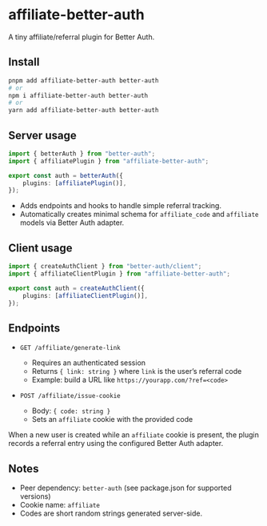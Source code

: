 # affiliate-better-auth

A tiny affiliate/referral plugin for Better Auth.

## Install

```bash
pnpm add affiliate-better-auth better-auth
# or
npm i affiliate-better-auth better-auth
# or
yarn add affiliate-better-auth better-auth
```

## Server usage

```ts
import { betterAuth } from "better-auth";
import { affiliatePlugin } from "affiliate-better-auth";

export const auth = betterAuth({
	plugins: [affiliatePlugin()],
});
```

- Adds endpoints and hooks to handle simple referral tracking.
- Automatically creates minimal schema for `affiliate_code` and `affiliate` models via Better Auth adapter.

## Client usage

```ts
import { createAuthClient } from "better-auth/client";
import { affiliateClientPlugin } from "affiliate-better-auth";

export const auth = createAuthClient({
	plugins: [affiliateClientPlugin()],
});
```

## Endpoints

- `GET /affiliate/generate-link`
  - Requires an authenticated session
  - Returns `{ link: string }` where `link` is the user’s referral code
  - Example: build a URL like `https://yourapp.com/?ref=<code>`

- `POST /affiliate/issue-cookie`
  - Body: `{ code: string }`
  - Sets an `affiliate` cookie with the provided code

When a new user is created while an `affiliate` cookie is present, the plugin records a referral entry using the configured Better Auth adapter.

## Notes

- Peer dependency: `better-auth` (see package.json for supported versions)
- Cookie name: `affiliate`
- Codes are short random strings generated server-side.
